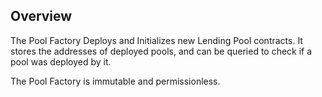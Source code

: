 ## Overview

The Pool Factory Deploys and Initializes new Lending Pool contracts. It stores the addresses of deployed pools, and can be queried to check if a pool was deployed by it.

The Pool Factory is immutable and permissionless.
